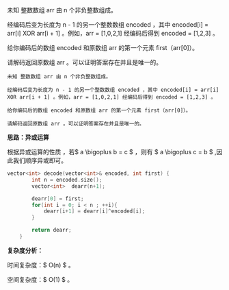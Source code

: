未知 整数数组 arr 由 n 个非负整数组成。

经编码后变为长度为 n - 1 的另一个整数数组 encoded ，其中 encoded[i] = arr[i] XOR arr[i + 1] 。例如，arr = [1,0,2,1] 经编码后得到 encoded = [1,2,3] 。

给你编码后的数组 encoded 和原数组 arr 的第一个元素 first（arr[0]）。

请解码返回原数组 arr 。可以证明答案存在并且是唯一的。



```
未知 整数数组 arr 由 n 个非负整数组成。

经编码后变为长度为 n - 1 的另一个整数数组 encoded ，其中 encoded[i] = arr[i] XOR arr[i + 1] 。例如，arr = [1,0,2,1] 经编码后得到 encoded = [1,2,3] 。

给你编码后的数组 encoded 和原数组 arr 的第一个元素 first（arr[0]）。

请解码返回原数组 arr 。可以证明答案存在并且是唯一的。
```



<b>思路：异或运算</b>

根据异或运算的性质 ，若$ a \bigoplus b = c $ ，则有 $ a \bigoplus c = b   $ ,因此我们顺序异或即可。

```c++
vector<int> decode(vector<int>& encoded, int first) {
        int n = encoded.size();
        vector<int>  dearr(n+1);

        dearr[0] = first;
        for(int i = 0; i < n ; ++i){
            dearr[i+1] = dearr[i]^encoded[i];
        }

        return dearr;
    }
```

<b>复杂度分析：</b>

时间复杂度：$ O(n) $ 。  

空间复杂度：$ O(1) $  。

